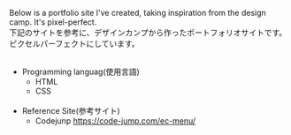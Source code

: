 Below is a portfolio site I've created, taking inspiration from the design camp. It's pixel-perfect.  
下記のサイトを参考に、デザインカンプから作ったポートフォリオサイトです。ピクセルパーフェクトにしています。
<br>
<br>
- Programming languag(使用言語)  
  - HTML  
  - CSS
    <br>
    <br>
- Reference Site(参考サイト)  
  - Codejunp  https://code-jump.com/ec-menu/
